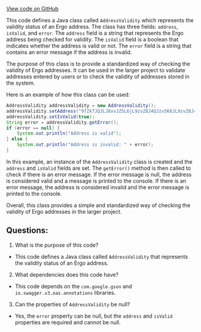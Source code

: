 [View code on GitHub](https://github.com/ergoplatform/ergo-appkit/java-client-generated/src/main/java/org/ergoplatform/restapi/client/AddressValidity.java)

This code defines a Java class called `AddressValidity` which represents the validity status of an Ergo address. The class has three fields: `address`, `isValid`, and `error`. The `address` field is a string that represents the Ergo address being checked for validity. The `isValid` field is a boolean that indicates whether the address is valid or not. The `error` field is a string that contains an error message if the address is invalid.

The purpose of this class is to provide a standardized way of checking the validity of Ergo addresses. It can be used in the larger project to validate addresses entered by users or to check the validity of addresses stored in the system.

Here is an example of how this class can be used:

```java
AddressValidity addressValidity = new AddressValidity();
addressValidity.setAddress("9fZk7JQJLJ8xvJZ5L6jL9zvZ8J4QJzv5K6JL9zvZ8J4QJzv5K6J");
addressValidity.setIsValid(true);
String error = addressValidity.getError();
if (error == null) {
    System.out.println("Address is valid");
} else {
    System.out.println("Address is invalid: " + error);
}
```

In this example, an instance of the `AddressValidity` class is created and the `address` and `isValid` fields are set. The `getError()` method is then called to check if there is an error message. If the error message is null, the address is considered valid and a message is printed to the console. If there is an error message, the address is considered invalid and the error message is printed to the console.

Overall, this class provides a simple and standardized way of checking the validity of Ergo addresses in the larger project.
## Questions: 
 1. What is the purpose of this code?
- This code defines a Java class called `AddressValidity` that represents the validity status of an Ergo address.

2. What dependencies does this code have?
- This code depends on the `com.google.gson` and `io.swagger.v3.oas.annotations` libraries.

3. Can the properties of `AddressValidity` be null?
- Yes, the `error` property can be null, but the `address` and `isValid` properties are required and cannot be null.